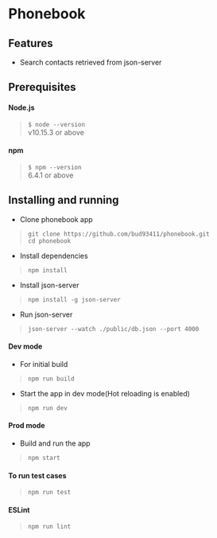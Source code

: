 # Phonebook

## Features

- Search contacts retrieved from json-server

## Prerequisites

#### Node.js
>`$ node --version`\
>v10.15.3 or above

#### npm 
>`$ npm --version`\
>6.4.1 or above

## Installing and running

- Clone phonebook app
>`git clone https://github.com/bud93411/phonebook.git`\
>`cd phonebook`

- Install dependencies
>`npm install`

- Install json-server
>`npm install -g json-server`

- Run json-server
>`json-server --watch ./public/db.json --port 4000`

#### Dev mode
- For initial build
>`npm run build`

- Start the app in dev mode(Hot reloading is enabled)
>`npm run dev`

#### Prod mode

- Build and run the app
>`npm start`

#### To run test cases
>`npm run test`

#### ESLint
>`npm run lint`
